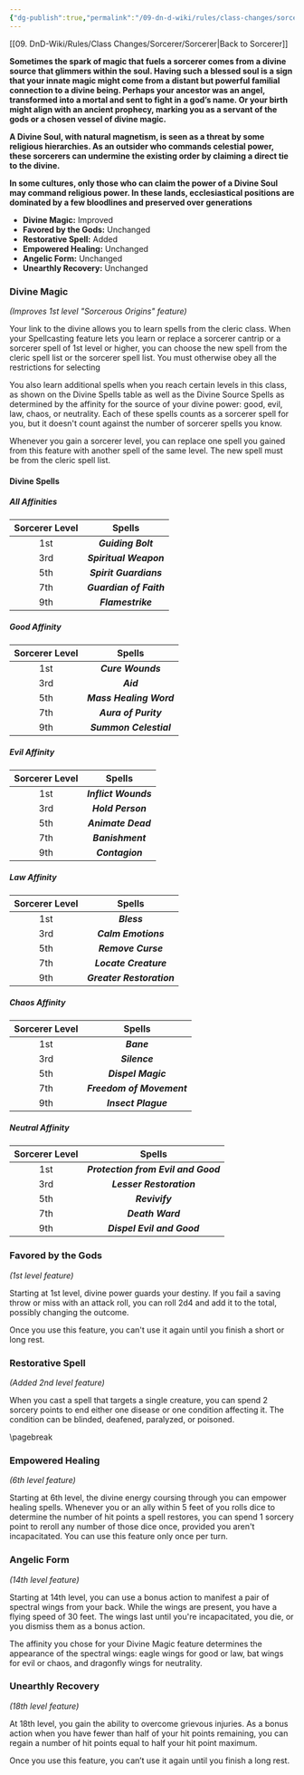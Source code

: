 ```yaml
---
{"dg-publish":true,"permalink":"/09-dn-d-wiki/rules/class-changes/sorcerer/divine-soul/","tags":["subclass","sorcerer"]}
---
```


[[09. DnD-Wiki/Rules/Class Changes/Sorcerer/Sorcerer\|Back to Sorcerer]]

**Sometimes the spark of magic that fuels a sorcerer comes from a divine source that glimmers within the soul. Having such a blessed soul is a sign that your innate magic might come from a distant but powerful familial connection to a divine being. Perhaps your ancestor was an angel, transformed into a mortal and sent to fight in a god’s name. Or your birth might align with an ancient prophecy, marking you as a servant of the gods or a chosen vessel of divine magic.**

**A Divine Soul, with natural magnetism, is seen as a threat by some religious hierarchies. As an outsider who commands celestial power, these sorcerers can undermine the existing order by claiming a direct tie to the divine.**

**In some cultures, only those who can claim the power of a Divine Soul may command religious power. In these lands, ecclesiastical positions are dominated by a few bloodlines and preserved over generations**

* **Divine Magic:** Improved
* **Favored by the Gods:** Unchanged
* **Restorative Spell:** Added
* **Empowered Healing:** Unchanged
* **Angelic Form:** Unchanged
* **Unearthly Recovery:** Unchanged
 
### Divine Magic
*(Improves 1st level "Sorcerous Origins" feature)*

Your link to the divine allows you to learn spells from the cleric class. When your Spellcasting feature lets you learn or replace a sorcerer cantrip or a sorcerer spell of 1st level or higher, you can choose the new spell from the cleric spell list or the sorcerer spell list. You must otherwise obey all the restrictions for selecting

You also learn additional spells when you reach certain levels in this class, as shown on the Divine Spells table as well as the Divine Source Spells as determined by the affinity for the source of your divine power: good, evil, law, chaos, or neutrality. Each of these spells counts as a sorcerer spell for you, but it doesn't count against the number of sorcerer spells you know.

Whenever you gain a sorcerer level, you can replace one spell you gained from this feature with another spell of the same level. The new spell must be from the cleric spell list.

#### Divine Spells
##### All Affinities

| Sorcerer Level  | Spells |
|:---:|:-----------:|
|  1st  | ***Guiding Bolt*** |
|  3rd  | ***Spiritual Weapon*** |
|  5th  | ***Spirit Guardians*** |
|  7th  | ***Guardian of Faith*** |
|  9th  | ***Flamestrike*** |

##### Good Affinity

| Sorcerer Level  | Spells |
|:---:|:-----------:|
|  1st  | ***Cure Wounds*** |
|  3rd  | ***Aid*** |
|  5th  | ***Mass Healing Word*** |
|  7th  | ***Aura of Purity*** |
|  9th  | ***Summon Celestial*** |


##### Evil Affinity

| Sorcerer Level  | Spells |
|:---:|:-----------:|
|  1st  | ***Inflict Wounds*** |
|  3rd  | ***Hold Person*** |
|  5th  | ***Animate Dead*** |
|  7th  | ***Banishment*** |
|  9th  | ***Contagion*** |

##### Law Affinity

| Sorcerer Level  | Spells |
|:---:|:-----------:|
|  1st  | ***Bless*** |
|  3rd  | ***Calm Emotions*** |
|  5th  | ***Remove Curse*** |
|  7th  | ***Locate Creature*** |
|  9th  | ***Greater Restoration*** |

##### Chaos Affinity

| Sorcerer Level  | Spells |
|:---:|:-----------:|
|  1st  | ***Bane*** |
|  3rd  | ***Silence*** |
|  5th  | ***Dispel Magic*** |
|  7th  | ***Freedom of Movement*** |
|  9th  | ***Insect Plague*** |

##### Neutral Affinity

| Sorcerer Level  | Spells |
|:---:|:-----------:|
|  1st  | ***Protection from Evil and Good*** |
|  3rd  | ***Lesser Restoration*** |
|  5th  | ***Revivify*** |
|  7th  | ***Death Ward*** |
|  9th  | ***Dispel Evil and Good*** |

### Favored by the Gods
*(1st level feature)*

Starting at 1st level, divine power guards your destiny. If you fail a saving throw or miss with an attack roll, you can roll 2d4 and add it to the total, possibly changing the outcome.

Once you use this feature, you can't use it again until you finish a short or long rest.

### Restorative Spell
*(Added 2nd level feature)*

When you cast a spell that targets a single creature, you can spend 2 sorcery points to end either one disease or one condition affecting it. The condition can be blinded, deafened, paralyzed, or poisoned.

\pagebreak
### Empowered Healing
*(6th level feature)*

Starting at 6th level, the divine energy coursing through you can empower healing spells. Whenever you or an ally within 5 feet of you rolls dice to determine the number of hit points a spell restores, you can spend 1 sorcery point to reroll any number of those dice once, provided you aren't incapacitated. You can use this feature only once per turn.

### Angelic Form
*(14th level feature)*

Starting at 14th level, you can use a bonus action to manifest a pair of spectral wings from your back. While the wings are present, you have a flying speed of 30 feet. The wings last until you're incapacitated, you die, or you dismiss them as a bonus action.

The affinity you chose for your Divine Magic feature determines the appearance of the spectral wings: eagle wings for good or law, bat wings for evil or chaos, and dragonfly wings for neutrality.

### Unearthly Recovery
*(18th level feature)*

At 18th level, you gain the ability to overcome grievous injuries. As a bonus action when you have fewer than half of your hit points remaining, you can regain a number of hit points equal to half your hit point maximum.

Once you use this feature, you can’t use it again until you finish a long rest.
